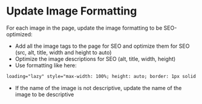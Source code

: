 # Update Image Formatting

For each image in the page, update the image formatting to be SEO-optimized:
- Add all the image tags to the page for SEO and optimize them for SEO (src, alt, title, width and height to auto)
- Optimize the image descriptions for SEO (alt, title, width, height)
- Use formatting like here:
```html
loading="lazy" style="max-width: 100%; height: auto; border: 1px solid #ddd; border-radius: 4px;"
```
- If the name of the image is not descriptive, update the name of the image to be descriptive